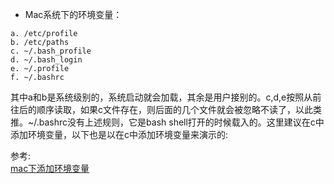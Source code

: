 

* Mac系统下的环境变量：
```
a. /etc/profile 
b. /etc/paths 
c. ~/.bash_profile 
d. ~/.bash_login 
e. ~/.profile 
f. ~/.bashrc 
```

其中a和b是系统级别的，系统启动就会加载，其余是用户接别的。c,d,e按照从前往后的顺序读取，如果c文件存在，则后面的几个文件就会被忽略不读了，以此类推。~/.bashrc没有上述规则，它是bash shell打开的时候载入的。这里建议在c中添加环境变量，以下也是以在c中添加环境变量来演示的:


参考:   
[mac下添加环境变量](https://www.jianshu.com/p/463244ec27e3)